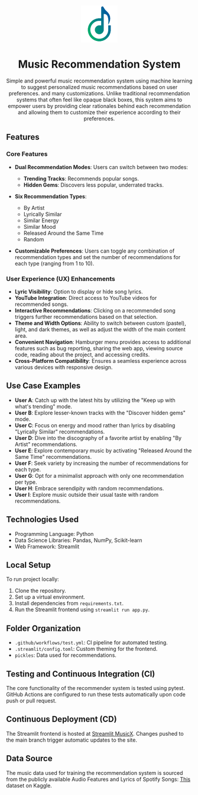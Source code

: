 <p align="center">
  <a href="https://musicx.streamlit.app/" target="_blank">
    <img src="logo.png" alt="Icon" width="100">
  </a>
  
  <h1 align="center">Music Recommendation System</h1>
</p>



<p align="center">
  Simple and powerful music recommendation system using machine learning to suggest personalized music recommendations based on user preferences. and many customizations. Unlike traditional recommendation systems that often feel like opaque black boxes, this system aims to empower users by providing clear rationales behind each recommendation and allowing them to customize their experience according to their preferences.
</p>

## Features

### Core Features

- **Dual Recommendation Modes**: Users can switch between two modes:
  - **Trending Tracks**: Recommends popular songs.
  - **Hidden Gems**: Discovers less popular, underrated tracks.
  
- **Six Recommendation Types**:
  - By Artist
  - Lyrically Similar
  - Similar Energy
  - Similar Mood
  - Released Around the Same Time
  - Random
  
- **Customizable Preferences**: Users can toggle any combination of recommendation types and set the number of recommendations for each type (ranging from 1 to 10).

### User Experience (UX) Enhancements

- **Lyric Visibility**: Option to display or hide song lyrics.
- **YouTube Integration**: Direct access to YouTube videos for recommended songs.
- **Interactive Recommendations**: Clicking on a recommended song triggers further recommendations based on that selection.
- **Theme and Width Options**: Ability to switch between custom (pastel), light, and dark themes, as well as adjust the width of the main content area.
- **Convenient Navigation**: Hamburger menu provides access to additional features such as bug reporting, sharing the web app, viewing source code, reading about the project, and accessing credits.
- **Cross-Platform Compatibility**: Ensures a seamless experience across various devices with responsive design.

## Use Case Examples

- **User A**: Catch up with the latest hits by utilizing the "Keep up with what's trending" mode.
- **User B**: Explore lesser-known tracks with the "Discover hidden gems" mode.
- **User C**: Focus on energy and mood rather than lyrics by disabling "Lyrically Similar" recommendations.
- **User D**: Dive into the discography of a favorite artist by enabling "By Artist" recommendations.
- **User E**: Explore contemporary music by activating "Released Around the Same Time" recommendations.
- **User F**: Seek variety by increasing the number of recommendations for each type.
- **User G**: Opt for a minimalist approach with only one recommendation per type.
- **User H**: Embrace serendipity with random recommendations.
- **User I**: Explore music outside their usual taste with random recommendations.

## Technologies Used
- Programming Language: Python
- Data Science Libraries: Pandas, NumPy, Scikit-learn
- Web Framework: Streamlit 

## Local Setup

To run project locally:

1. Clone the repository.
2. Set up a virtual environment.
3. Install dependencies from `requirements.txt`.
4. Run the Streamlit frontend using `streamlit run app.py`.

## Folder Organization

- `.github/workflows/test.yml`: CI pipeline for automated testing.
- `.streamlit/config.toml`: Custom theming for the frontend.
- `pickles`: Data used for recommendations.

## Testing and Continuous Integration (CI)

The core functionality of the recommender system is tested using pytest. GitHub Actions are configured to run these tests automatically upon code push or pull request.

## Continuous Deployment (CD)

The Streamlit frontend is hosted at [Streamlit MusicX](https://musicx.streamlit.app/). Changes pushed to the main branch trigger automatic updates to the site.

## Data Source
The music data used for training the recommendation system is sourced from the publicly available Audio Features and Lyrics of Spotify Songs: [This](https://www.kaggle.com/datasets/imuhammad/audio-features-and-lyrics-of-spotify-songs) dataset on Kaggle.
